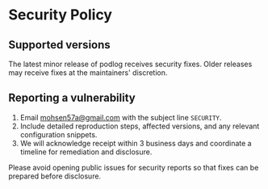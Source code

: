 # Security Policy

## Supported versions

The latest minor release of podlog receives security fixes. Older releases may receive fixes at the maintainers' discretion.

## Reporting a vulnerability

1. Email <mohsen57a@gmail.com> with the subject line `SECURITY`.
2. Include detailed reproduction steps, affected versions, and any relevant configuration snippets.
3. We will acknowledge receipt within 3 business days and coordinate a timeline for remediation and disclosure.

Please avoid opening public issues for security reports so that fixes can be prepared before disclosure.
